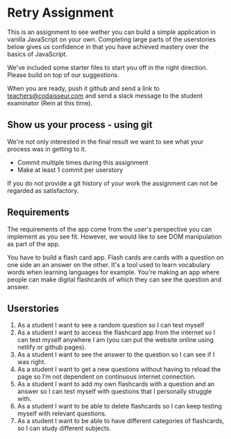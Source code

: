 # Retry Assignment

This is an assignment to see wether you can build a simple application in vanilla JavaScript on your own. Completing large parts of the userstories below gives us confidence in that you have achieved mastery over the basics of JavaScript.

We've included some starter files to start you off in the right direction. Please build on top of our suggestions.

When you are ready, push it github and send a link to teachers@codaisseur.com and send a slack message to the student examinator (Rein at this time).

## Show us your process - using git

We're not only interested in the final result we want to see what your process was in getting to it.

- Commit multiple times during this assignment
- Make at least 1 commit per userstory

If you do not provide a git history of your work the assignment can not be regarded as satisfactory.

## Requirements

The requirements of the app come from the user's perspective you can implement as you see fit. However, we would like to see DOM manipulation as part of the app.

You have to build a flash card app. Flash cards are cards with a question on one side an an answer on the other. It's a tool used to learn vocabulary words when learning languages for example. You're making an app where people can make digital flashcards of which they can see the question and answer.

## Userstories

1. As a student I want to see a random question so I can test myself
2. As a student I want to access the flashcard app from the internet so I can test myself anywhere I am (you can put the website online using netlify or github pages).
3. As a student I want to see the answer to the question so I can see if I was right.
4. As a student I want to get a new questions without having to reload the page so I’m not dependent on continuous internet connection.
5. As a student I want to add my own flashcards with a question and an answer so I can test myself with questions that I personally struggle with.
6. As a student I want to be able to delete flashcards so I can keep testing myself with relevant questions.
7. As a student I want to be able to have different categories of flashcards, so I can study different subjects.
